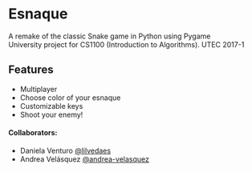# Esnaque
A remake of the classic Snake game in Python using Pygame<br>
University project for CS1100 (Introduction to Algorithms). UTEC 2017-1


## Features
* Multiplayer
* Choose color of your esnaque
* Customizable keys
* Shoot your enemy!


#### Collaborators:
* Daniela Venturo [@lilvedaes](https://github.com/lilvedaes/)
* Andrea Velásquez [@andrea-velasquez](https://github.com/andrea-velasquez/)
